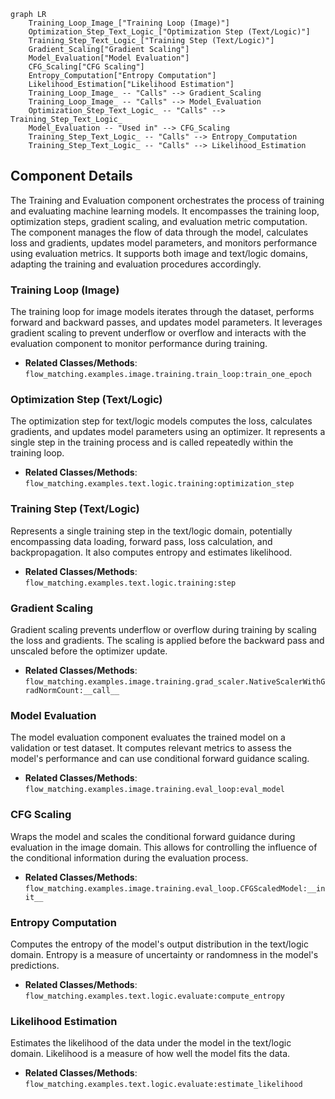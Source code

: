 ```mermaid
graph LR
    Training_Loop_Image_["Training Loop (Image)"]
    Optimization_Step_Text_Logic_["Optimization Step (Text/Logic)"]
    Training_Step_Text_Logic_["Training Step (Text/Logic)"]
    Gradient_Scaling["Gradient Scaling"]
    Model_Evaluation["Model Evaluation"]
    CFG_Scaling["CFG Scaling"]
    Entropy_Computation["Entropy Computation"]
    Likelihood_Estimation["Likelihood Estimation"]
    Training_Loop_Image_ -- "Calls" --> Gradient_Scaling
    Training_Loop_Image_ -- "Calls" --> Model_Evaluation
    Optimization_Step_Text_Logic_ -- "Calls" --> Training_Step_Text_Logic_
    Model_Evaluation -- "Used in" --> CFG_Scaling
    Training_Step_Text_Logic_ -- "Calls" --> Entropy_Computation
    Training_Step_Text_Logic_ -- "Calls" --> Likelihood_Estimation
```

## Component Details

The Training and Evaluation component orchestrates the process of training and evaluating machine learning models. It encompasses the training loop, optimization steps, gradient scaling, and evaluation metric computation. The component manages the flow of data through the model, calculates loss and gradients, updates model parameters, and monitors performance using evaluation metrics. It supports both image and text/logic domains, adapting the training and evaluation procedures accordingly.

### Training Loop (Image)
The training loop for image models iterates through the dataset, performs forward and backward passes, and updates model parameters. It leverages gradient scaling to prevent underflow or overflow and interacts with the evaluation component to monitor performance during training.
- **Related Classes/Methods**: `flow_matching.examples.image.training.train_loop:train_one_epoch`

### Optimization Step (Text/Logic)
The optimization step for text/logic models computes the loss, calculates gradients, and updates model parameters using an optimizer. It represents a single step in the training process and is called repeatedly within the training loop.
- **Related Classes/Methods**: `flow_matching.examples.text.logic.training:optimization_step`

### Training Step (Text/Logic)
Represents a single training step in the text/logic domain, potentially encompassing data loading, forward pass, loss calculation, and backpropagation. It also computes entropy and estimates likelihood.
- **Related Classes/Methods**: `flow_matching.examples.text.logic.training:step`

### Gradient Scaling
Gradient scaling prevents underflow or overflow during training by scaling the loss and gradients. The scaling is applied before the backward pass and unscaled before the optimizer update.
- **Related Classes/Methods**: `flow_matching.examples.image.training.grad_scaler.NativeScalerWithGradNormCount:__call__`

### Model Evaluation
The model evaluation component evaluates the trained model on a validation or test dataset. It computes relevant metrics to assess the model's performance and can use conditional forward guidance scaling.
- **Related Classes/Methods**: `flow_matching.examples.image.training.eval_loop:eval_model`

### CFG Scaling
Wraps the model and scales the conditional forward guidance during evaluation in the image domain. This allows for controlling the influence of the conditional information during the evaluation process.
- **Related Classes/Methods**: `flow_matching.examples.image.training.eval_loop.CFGScaledModel:__init__`

### Entropy Computation
Computes the entropy of the model's output distribution in the text/logic domain. Entropy is a measure of uncertainty or randomness in the model's predictions.
- **Related Classes/Methods**: `flow_matching.examples.text.logic.evaluate:compute_entropy`

### Likelihood Estimation
Estimates the likelihood of the data under the model in the text/logic domain. Likelihood is a measure of how well the model fits the data.
- **Related Classes/Methods**: `flow_matching.examples.text.logic.evaluate:estimate_likelihood`
